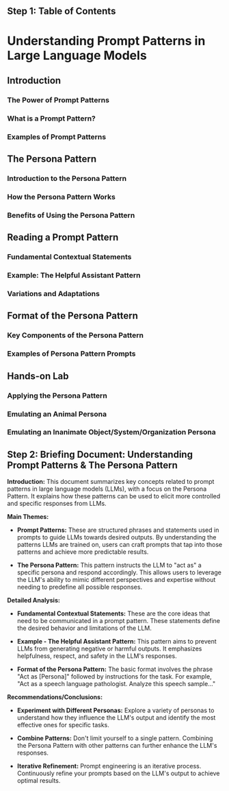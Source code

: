 ## Step 1: Table of Contents

# Understanding Prompt Patterns in Large Language Models

## Introduction
### The Power of Prompt Patterns
### What is a Prompt Pattern?
### Examples of Prompt Patterns

## The Persona Pattern
### Introduction to the Persona Pattern
### How the Persona Pattern Works
### Benefits of Using the Persona Pattern

## Reading a Prompt Pattern
### Fundamental Contextual Statements
### Example: The Helpful Assistant Pattern
### Variations and Adaptations

## Format of the Persona Pattern
### Key Components of the Persona Pattern
### Examples of Persona Pattern Prompts

## Hands-on Lab
### Applying the Persona Pattern
### Emulating an Animal Persona
### Emulating an Inanimate Object/System/Organization Persona 


## Step 2: Briefing Document: Understanding Prompt Patterns & The Persona Pattern

**Introduction:** This document summarizes key concepts related to prompt patterns in large language models (LLMs), with a focus on the Persona Pattern.  It explains how these patterns can be used to elicit more controlled and specific responses from LLMs.

**Main Themes:**

  - **Prompt Patterns:**  These are structured phrases and statements used in prompts to guide LLMs towards desired outputs. By understanding the patterns LLMs are trained on, users can craft prompts that tap into those patterns and achieve more predictable results.

  - **The Persona Pattern:** This pattern instructs the LLM to "act as" a specific persona and respond accordingly. This allows users to leverage the LLM's ability to mimic different perspectives and expertise without needing to predefine all possible responses. 

**Detailed Analysis:**

  - **Fundamental Contextual Statements:**  These are the core ideas that need to be communicated in a prompt pattern. These statements define the desired behavior and limitations of the LLM.

  - **Example - The Helpful Assistant Pattern:** This pattern aims to prevent LLMs from generating negative or harmful outputs. It emphasizes helpfulness, respect, and safety in the LLM's responses.

  - **Format of the Persona Pattern:** The basic format involves the phrase "Act as [Persona]" followed by instructions for the task. For example, "Act as a speech language pathologist. Analyze this speech sample..."

**Recommendations/Conclusions:**

  - **Experiment with Different Personas:** Explore a variety of personas to understand how they influence the LLM's output and identify the most effective ones for specific tasks.

  - **Combine Patterns:** Don't limit yourself to a single pattern. Combining the Persona Pattern with other patterns can further enhance the LLM's responses.

  - **Iterative Refinement:** Prompt engineering is an iterative process. Continuously refine your prompts based on the LLM's output to achieve optimal results. 
